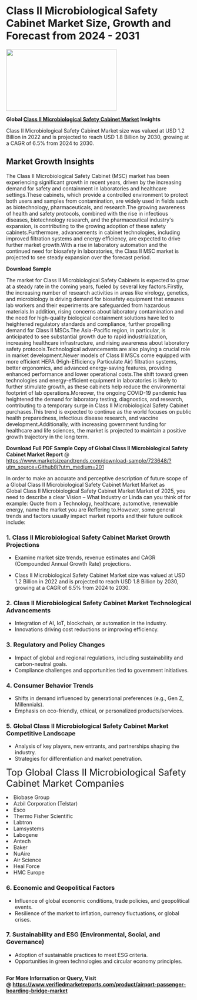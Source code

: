 <H1>Class II Microbiological Safety Cabinet Market Size, Growth and Forecast from 2024 - 2031</H1><img class="aligncenter size-medium wp-image-584254" src="https://thirdeyenews.in/wp-content/uploads/2024/09/Global-Market-Research-300x168.jpeg" alt="" width="300" height="168" /><p><strong>Global&nbsp;<a href="https://www.marketsizeandtrends.com/download-sample/723648/?utm_source=Github8j?utm_medium=201">Class II Microbiological Safety Cabinet Market</a> Insights</strong></p><p>Class II Microbiological Safety Cabinet Market size was valued at USD 1.2 Billion in 2022 and is projected to reach USD 1.8 Billion by 2030, growing at a CAGR of 6.5% from 2024 to 2030.</p><p><h2>Market Growth Insights</h2> <p>The Class II Microbiological Safety Cabinet (MSC) market has been experiencing significant growth in recent years, driven by the increasing demand for safety and containment in laboratories and healthcare settings.These cabinets, which provide a controlled environment to protect both users and samples from contamination, are widely used in fields such as biotechnology, pharmaceuticals, and research.The growing awareness of health and safety protocols, combined with the rise in infectious diseases, biotechnology research, and the pharmaceutical industry's expansion, is contributing to the growing adoption of these safety cabinets.Furthermore, advancements in cabinet technologies, including improved filtration systems and energy efficiency, are expected to drive further market growth.With a rise in laboratory automation and the continued need for biosafety in laboratories, the Class II MSC market is projected to see steady expansion over the forecast period.</p> <p><strong>Download Sample</strong></p> <p>The market for Class II Microbiological Safety Cabinets is expected to grow at a steady rate in the coming years, fueled by several key factors.Firstly, the increasing number of research activities in areas like virology, genetics, and microbiology is driving demand for biosafety equipment that ensures lab workers and their experiments are safeguarded from hazardous materials.In addition, rising concerns about laboratory contamination and the need for high-quality biological containment solutions have led to heightened regulatory standards and compliance, further propelling demand for Class II MSCs.The Asia-Pacific region, in particular, is anticipated to see substantial growth due to rapid industrialization, increasing healthcare infrastructure, and rising awareness about laboratory safety protocols.Technological advancements are also playing a crucial role in market development.Newer models of Class II MSCs come equipped with more efficient HEPA (High-Efficiency Particulate Air) filtration systems, better ergonomics, and advanced energy-saving features, providing enhanced performance and lower operational costs.The shift toward green technologies and energy-efficient equipment in laboratories is likely to further stimulate growth, as these cabinets help reduce the environmental footprint of lab operations.Moreover, the ongoing COVID-19 pandemic has heightened the demand for laboratory testing, diagnostics, and research, contributing to a temporary surge in Class II Microbiological Safety Cabinet purchases.This trend is expected to continue as the world focuses on public health preparedness, infectious disease research, and vaccine development.Additionally, with increasing government funding for healthcare and life sciences, the market is projected to maintain a positive growth trajectory in the long term.<p><span class=""><strong>Download Full PDF Sample Copy of Global Class II Microbiological Safety Cabinet Market Report</strong> @ <a href="https://www.marketsizeandtrends.com/download-sample/723648/?utm_source=Github8j?utm_medium=201" target="_blank">https://www.marketsizeandtrends.com/download-sample/723648/?utm_source=Github8j?utm_medium=201</a></span></p><p>In order to make an accurate and perceptive description of future scope of a Global&nbsp;Class II Microbiological Safety Cabinet Market Market as Global&nbsp;Class II Microbiological Safety Cabinet Market Market of 2025, you need to describe a clear Vision &ndash; What Industry or Linda can you think of for example: Quote from a Technology, healthcare, automotive, renewable energy, name the market you are Reffering to.However, some general trends and factors usually impact market reports and their future outlook include:</p><h3>1.&nbsp;<strong>Class II Microbiological Safety Cabinet Market Growth Projections</strong></h3><ul><li>Examine market size trends, revenue estimates and CAGR (Compounded Annual Growth Rate) projections.</li><li><p>Class II Microbiological Safety Cabinet Market size was valued at USD 1.2 Billion in 2022 and is projected to reach USD 1.8 Billion by 2030, growing at a CAGR of 6.5% from 2024 to 2030.</p></li></ul><h3>2.&nbsp;<strong>Class II Microbiological Safety Cabinet Market Technological Advancements</strong></h3><ul><li>Integration of AI, IoT, blockchain, or automation in the industry.</li><li>Innovations driving cost reductions or improving efficiency.</li></ul><h3>3.&nbsp;<strong>Regulatory and Policy Changes</strong></h3><ul><li>Impact of global and regional regulations, including sustainability and carbon-neutral goals.</li><li>Compliance challenges and opportunities tied to government initiatives.</li></ul><h3>4.&nbsp;<strong>Consumer Behavior Trends</strong></h3><ul><li>Shifts in demand influenced by generational preferences (e.g., Gen Z, Millennials).</li><li>Emphasis on eco-friendly, ethical, or personalized products/services.</li></ul><h3>5.&nbsp;<strong>Global Class II Microbiological Safety Cabinet Market Competitive Landscape</strong></h3><ul><li>Analysis of key players, new entrants, and partnerships shaping the industry.</li><li>Strategies for differentiation and market penetration.</li></ul><p data-pm-slice="1 1 []"><span style="color: inherit; font-family: inherit; font-size: 25px;">Top Global Class II Microbiological Safety Cabinet Market Companies</span></p><div class="" data-test-id=""><p><li>Biobase Group</li><li> Azbil Corporation (Telstar)</li><li> Esco</li><li> Thermo Fisher Scientific</li><li> Labtron</li><li> Lamsystems</li><li> Labogene</li><li> Antech</li><li> Baker</li><li> NuAire</li><li> Air Science</li><li> Heal Force</li><li> HMC Europe</li></p></div><h3>6.&nbsp;<strong>Economic and Geopolitical Factors</strong></h3><ul><li>Influence of global economic conditions, trade policies, and geopolitical events.</li><li>Resilience of the market to inflation, currency fluctuations, or global crises.</li></ul><h3>7.&nbsp;<strong>Sustainability and ESG (Environmental, Social, and Governance)</strong></h3><ul><li>Adoption of sustainable practices to meet ESG criteria.</li><li>Opportunities in green technologies and circular economy principles.</li></ul><h2><strong style="font-size: 14px;">For More Information or Query, Visit @&nbsp;</strong><a style="background-color: #ffffff; font-size: 14px;" href="https://www.marketsizeandtrends.com/report/class-ii-microbiological-safety-cabinet-market/" target="_blank">https://www.verifiedmarketreports.com/product/airport-passenger-boarding-bridge-market</a></h2>